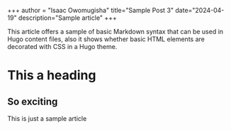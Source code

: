 +++ 
author = "Isaac Owomugisha" 
title="Sample Post 3" 
date="2024-04-19" 
description="Sample article"
+++

This article offers a sample of basic Markdown syntax that can be used in Hugo content files, also it shows whether basic HTML elements are decorated with CSS in a Hugo theme.

# This a heading
## So exciting
This is just a sample article
